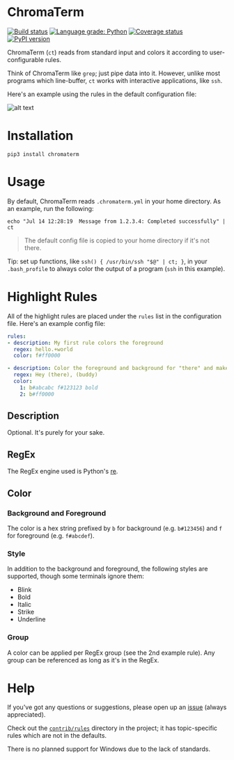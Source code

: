 # ChromaTerm

[![Build status](https://travis-ci.com/hSaria/ChromaTerm.svg?branch=master)](https://travis-ci.com/hSaria/ChromaTerm)
[![Language grade: Python](https://img.shields.io/lgtm/grade/python/g/hSaria/ChromaTerm.svg)](https://lgtm.com/projects/g/hSaria/ChromaTerm/context:python)
[![Coverage status](https://coveralls.io/repos/github/hSaria/ChromaTerm/badge.svg)](https://coveralls.io/github/hSaria/ChromaTerm)
[![PyPI version](https://badge.fury.io/py/chromaterm.svg)](https://badge.fury.io/py/chromaterm)

ChromaTerm (`ct`) reads from standard input and colors it according to user-configurable rules.

Think of ChromaTerm like `grep`; just pipe data into it. However, unlike most programs which line-buffer, `ct` works with interactive applications, like `ssh`.

Here's an example using the rules in the default configuration file:

![alt text](https://github.com/hSaria/ChromaTerm/raw/master/.github/junos-show-interface.png "Example output")

# Installation

```shell
pip3 install chromaterm
```

# Usage

By default, ChromaTerm reads `.chromaterm.yml` in your home directory. As an example, run the following:

```shell
echo "Jul 14 12:28:19  Message from 1.2.3.4: Completed successfully" | ct
```

> The default config file is copied to your home directory if it's not there.

Tip: set up functions, like `ssh() { /usr/bin/ssh "$@" | ct; }`, in your `.bash_profile` to always color the output of a program (`ssh` in this example).

# Highlight Rules

All of the highlight rules are placed under the `rules` list in the configuration file. Here's an example config file:

```yaml
rules:
- description: My first rule colors the foreground
  regex: hello.+world
  color: f#ff0000

- description: Color the foreground and background for "there" and make it bold. Paint "buddy" red
  regex: Hey (there), (buddy)
  color:
    1: b#abcabc f#123123 bold
    2: b#ff0000
```

## Description

Optional. It's purely for your sake.

## RegEx

The RegEx engine used is Python's [re](https://docs.python.org/3/library/re.html).

## Color

### Background and Foreground

The color is a hex string prefixed by `b` for background (e.g. `b#123456`) and `f` for foreground (e.g. `f#abcdef`).

### Style

In addition to the background and foreground, the following styles are supported, though some terminals ignore them:

-   Blink
-   Bold
-   Italic
-   Strike
-   Underline

### Group

A color can be applied per RegEx group (see the 2nd example rule). Any group can be referenced as long as it's in the RegEx.

# Help

If you've got any questions or suggestions, please open up an [issue](https://github.com/hSaria/ChromaTerm/issues/new/choose) (always appreciated).

Check out the [`contrib/rules`](https://github.com/hSaria/ChromaTerm/tree/master/contrib/rules) directory in the project; it has topic-specific rules which are not in the defaults.

There is no planned support for Windows due to the lack of standards.
